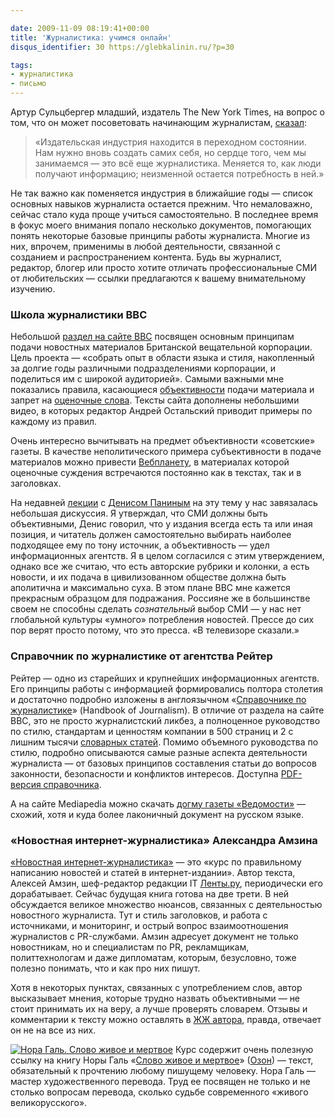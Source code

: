 ```yaml
---

date: 2009-11-09 08:19:41+00:00
title: 'Журналистика: учимся онлайн'
disqus_identifier: 30 https://glebkalinin.ru/?p=30

tags:
- журналистика
- письмо
---
```


Артур Сульцбергер младший, издатель The New York Times, на вопрос о том, что он может посоветовать начинающим журналистам, [сказал](http://nymag.com/daily/intel/2009/10/times_publisher_arthur_sulzber.html):





> 

> 
> «Издательская индустрия находится в переходном состоянии. Нам нужно вновь создать самих себя, но сердце того, чем мы занимаемся — это всё еще журналистика. Меняется то, как люди получают информацию; неизменной остается потребность в ней.»
> 
> 






Не так важно как поменяется индустрия в ближайшие годы — список основных навыков журналиста остается прежним. Что немаловажно, сейчас стало куда проще учиться самостоятельно. В последнее время в фокус моего внимания попало несколько документов, помогающих понять некоторые базовые принципы работы журналиста. Многие из них, впрочем, применимы в любой деятельности, связанной с созданием и распространением контента. Будь вы журналист, редактор, блогер или просто хотите отличать профессиональные СМИ от любительских — ссылки предлагаются к вашему внимательному изучению.

<!-- more -->


### Школа журналистики BBC


Небольшой [раздел на сайте BBC](http://www.bbc.co.uk/russian/specials/1036_Cojo_Russian/index.shtml) посвящен основным принципам подачи новостных материалов Британской вещательной корпорации. Цель проекта — «собрать опыт в области языка и стиля, накопленный за долгие годы различными подразделениями корпорации, и поделиться им с широкой аудиторией».  Самыми важными мне показались правила, касающиеся [объективности](http://www.bbc.co.uk/russian/specials/1036_Cojo_Russian/page3.shtml) подачи материала и запрет на [оценочные слова](http://www.bbc.co.uk/russian/specials/1036_Cojo_Russian/page4.shtml). Тексты сайта дополнены небольшими видео, в которых редактор Андрей Остальский приводит примеры по каждому из правил.  

Очень интересно вычитывать на предмет объективности «советские» газеты. В качестве неполитического примера субъективности в подаче материалов можно привести [Вебпланету](http://www.webplanet.ru), в материалах которой оценочные суждения встречаются постоянно как в текстах, так и в заголовках.

На недавней [лекции](http://theoryandpractice.ru/seminars/1953-auditoriya-smi-v-seti-3-11) с [Денисом Паниным](http://ezhe.ru/fri/415/) на эту тему у нас завязалась небольшая дискуссия. Я утверждал, что СМИ должны быть объективными, Денис говорил, что у издания всегда есть та или иная позиция, и читатель должен самостоятельно выбирать наиболее подходящее ему по тону источник, а объективность — удел информационных агентств. Я в целом согласился с этим утверждением, однако все же считаю, что есть авторские рубрики и колонки, а есть новости, и их подача в цивилизованном обществе должна быть аполитична и максимально суха. В этом плане BBC мне кажется прекрасным образцом для подражания. Россияне же в большинстве своем не способны сделать _сознательный_ выбор СМИ — у нас нет глобальной культуры «умного» потребления новостей. Прессе до сих пор верят просто потому, что это пресса. «В телевизоре сказали.»


### Справочник по журналистике от агентства Рейтер


Рейтер — одно из старейших и крупнейших информационных агентств. Его принципы работы с информацией формировались полтора столетия и достаточно подробно изложены в англоязычном «[Справочнике по журналистике](http://handbook.reuters.com/index.php/index.php)» (Handbook of Journalism). В отличие от раздела на сайте BBC, это не просто журналистский ликбез, а полноценное руководство по стилю, стандартам и ценностям компании в 500 страниц и 2 с лишним тысячи [словарных статей](http://handbook.reuters.com/index.php/The_Reuters_Style_Guide). Помимо объемного руководства по стилю, подробно описываются самые разные аспекта деятельности журналиста — от базовых принципов составления статьи до вопросов законности, безопасности и конфликтов интересов. Доступна [PDF-версия справочника](http://handbook.reuters.com/extensions/docs/pdf/handbookofjournalism.pdf).

А на сайте Mediapedia можно скачать [догму газеты «Ведомости»](http://mediapedia.ru/wp-content/uploads/2008/09/dogma_vedomosti.pdf) — схожий, хотя и куда более лаконичный документ на русском языке.


### «Новостная интернет-журналистика» Александра Амзина


[«Новостная интернет-журналистика»](http://kebati.ru/journ/) — это «курс по правильному написанию новостей и статей в интернет-издании». Автор текста, Алексей Амзин, шеф-редактор редакции IT [Ленты.ру](http://lenta.ru/), периодически его дорабатывает. Сейчас будущая книга готова на две трети. В ней обсуждается великое множество нюансов, связанных с деятельностью новостного журналиста. Тут и стиль заголовков, и работа с источниками, и мониторинг, и острый вопрос взаимоотношения журналистов с PR-службами. Амзин адресует документ не только новостникам, но и специалистам по PR, рекламщикам, политтехнологам и даже дипломатам, которым, безусловно, тоже полезно понимать, что и как про них пишут.

Хотя в некоторых пунктах, связанных с употреблением слов, автор высказывает мнения, которые трудно назвать объективными — не стоит принимать их на веру, а лучше проверять словарем.  Отзывы и комментарии к тексту можно оставлять в [ЖЖ автора](http://amzin.livejournal.com/1342110.html), правда, отвечает он не на все из них. 

[![Нора Галь. Слово живое и мертвое](https://glebkalinin.ru/featured/2009/11/nora-gal.jpg)](http://lib.rus.ec/b/74970)
Курс содержит очень полезную ссылку на книгу Норы Галь «[Слово живое и мертвое](http://lib.rus.ec/b/74970)» ([Озон](http://www.ozon.ru/context/detail/id/26014597/?partner=experiment)) — текст, обязательный к прочтению любому пишущему человеку. Нора Галь — мастер художественного перевода. Труд ее посвящен не только и не столько вопросам перевода, сколько судьбе современного «живого великорусского».     

